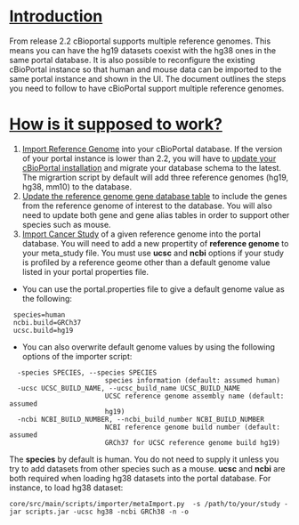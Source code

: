 # [Introduction](introduction)
From release 2.2 cBioportal supports multiple reference genomes. This means you can have the hg19 datasets coexist with the hg38 ones in the same portal database. It is also possible to reconfigure the existing cBioPortal instance so that human and mouse data can be imported to the same 
portal instance and shown in the UI.
The document outlines the steps you need to follow to have cBioPortal support multiple reference genomes.

# [How is it supposed to work?](workflow)
1. [Import Reference Genome](Import-reference-genome) into your cBioPortal database. If the version of your portal instance is lower than 2.2, you will have to [update your cBioPortal installation](Updating-your-cBioPortal-installation) 
and migrate your database schema to the latest. The migrartion script by default will add three reference genomes (hg19, hg38, mm10) to the database.
2. [Update the reference genome gene database table](Updating-gene-and-gene_alias-tables) to include the genes from the reference genome of interest to the database. You will also need to update both gene and gene alias tables in order to support other species such as mouse.
3. [Import Cancer Study](#import-cancer-study) of a given reference genome into the portal database. You will need to add a new propertity of **reference genome** to your meta_study file. You must use **ucsc** and **ncbi** options 
if your study is profiled by a reference geome other than a default genome value listed in your portal properties file.
* You can use the portal.properties file to give a default genome value as the following:
```# species and genomic information
 species=human
 ncbi.build=GRCh37
 ucsc.build=hg19
 ```
* You can also overwrite default genome values by using the following options of the importer script:
```
  -species SPECIES, --species SPECIES
                        species information (default: assumed human)
  -ucsc UCSC_BUILD_NAME, --ucsc_build_name UCSC_BUILD_NAME
                        UCSC reference genome assembly name (default: assumed
                        hg19)
  -ncbi NCBI_BUILD_NUMBER, --ncbi_build_number NCBI_BUILD_NUMBER
                        NCBI reference genome build number (default: assumed
                        GRCh37 for UCSC reference genome build hg19)
```
The **species** by default is human. You do not need to supply it unless you try to add datasets from other species such as a mouse. **ucsc** and **ncbi** are both required 
when loading hg38 datasets into the portal database. For instance, to load hg38 dataset:
```
core/src/main/scripts/importer/metaImport.py  -s /path/to/your/study -jar scripts.jar -ucsc hg38 -ncbi GRCh38 -n -o

```


